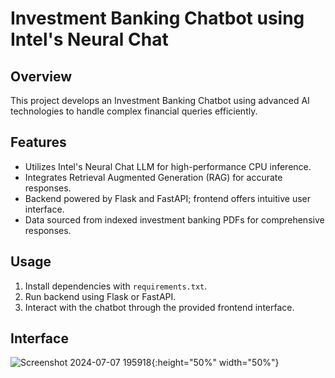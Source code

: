 # Investment Banking Chatbot using Intel's Neural Chat

## Overview
This project develops an Investment Banking Chatbot using advanced AI technologies to handle complex financial queries efficiently.

## Features
- Utilizes Intel's Neural Chat LLM for high-performance CPU inference.
- Integrates Retrieval Augmented Generation (RAG) for accurate responses.
- Backend powered by Flask and FastAPI; frontend offers intuitive user interface.
- Data sourced from indexed investment banking PDFs for comprehensive responses.

## Usage
1. Install dependencies with `requirements.txt`.
2. Run backend using Flask or FastAPI.
3. Interact with the chatbot through the provided frontend interface.

## Interface
![Screenshot 2024-07-07 195918](https://github.com/DeeptiAgarwal16/Intel-Unnati-Summer-Training/assets/115862867/07d67007-aff0-430f-b877-760cab9317ab){:height="50%" width="50%"}
